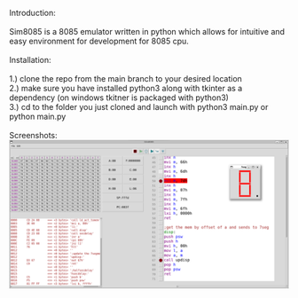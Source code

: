 Introduction:\
\
Sim8085 is a 8085 emulator written in python which allows for intuitive and easy environment for development for 8085 cpu.\
\
Installation:\
\
1.) clone the repo from the main branch to your desired location\
2.) make sure you have installed python3 along with tkinter as a dependency (on windows tkitner is packaged with python3)\
3.) cd to the folder you just cloned and launch with python3 main.py or python main.py\
\
Screenshots:\
![alt screenshot](https://github.com/rhishmapandey/Sim8085/blob/main/screenshots/Screenshot%202024-02-12%20211258.png)
